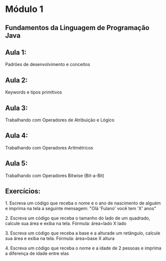 # Módulo 1

## Fundamentos da Linguagem de Programação Java

<h2>Aula 1:</h2>

<p>Padrões de desenvolvimento e conceitos</p>

<h2>Aula 2:</h2>

<p>Keywords e tipos primitivos</p>

<h2>Aula 3:</h2>

<p>Trabalhando com Operadores de Atribuição e Lógico</p>

<h2>Aula 4:</h2>

<p>Trabalhando com Operadores Aritmétricos</p>

<h2>Aula 5:</h2>

<p>Trabalhando com Operadores Bitwise (Bit-a-Bit)</p>

<h2>Exercícios: </h2>

<p>1. Escreva um código que receba o nome e o ano de nascimento de alguém e imprima na tela a seguinte mensagem: "Olá 'Fulano' você tem 'X' anos"</p>

<p>2. Escreva um código que receba o tamanho do lado de um quadrado, calcule sua área e exiba na tela. Fórmula: área=lado X lado</p>

<p>3. Escreva um código que receba a base e a alturade um retângulo, calcule sua área e exiba na tela. Fórmula: área=base X altura</p>

<p>4. Escreva um código que receba o nome e a idade de 2 pessoas e imprima a diferença de idade entre elas</p>
